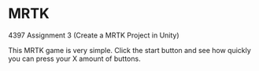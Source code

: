 # MRTK
4397 Assignment 3 (Create a MRTK Project in Unity)

This MRTK game is very simple. Click the start button and see how quickly you can press your X amount of buttons.
